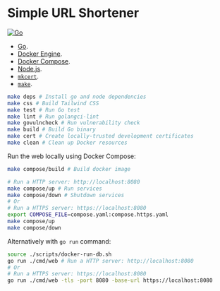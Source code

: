 # Simple URL Shortener

[![Go](https://github.com/vancanhuit/url-shortener-web/actions/workflows/go.yaml/badge.svg)](https://github.com/vancanhuit/url-shortener-web/actions/workflows/go.yaml)

- [Go](https://go.dev).
- [Docker Engine](https://docs.docker.com/engine/install/).
- [Docker Compose](https://docs.docker.com/compose/).
- [Node.js](https://nodejs.org/).
- [`mkcert`](https://github.com/FiloSottile/mkcert).
- [`make`](https://makefiletutorial.com/).

```bash
make deps # Install go and node dependencies
make css # Build Tailwind CSS
make test # Run Go test
make lint # Run golangci-lint
make govulncheck # Run vulnerability check
make build # Build Go binary
make cert # Create locally-trusted development certificates
make clean # Clean up Docker resources
```

Run the web locally using Docker Compose:
```bash
make compose/build # Build docker image

# Run a HTTP server: http://localhost:8080
make compose/up # Run services
make compose/down # Shutdown services
# Or
# Run a HTTPS server: https://localhost:8080
export COMPOSE_FILE=compose.yaml:compose.https.yaml
make compose/up
make compose/down
```

Alternatively with `go run` command:
```bash
source ./scripts/docker-run-db.sh
go run ./cmd/web # Run a HTTP server: http://localhost:8080
# Or
# Run a HTTPS server: https://localhost:8080
go run ./cmd/web -tls -port 8080 -base-url https://localhost:8080
```
